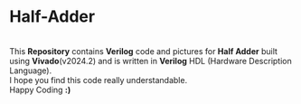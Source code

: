 # Half-Adder
<br>
This <b>Repository</b> contains <b>Verilog</b> code and pictures for <b>Half Adder</b> built using <b>Vivado</b>(v2024.2) and is written in <b>Verilog</b> HDL (Hardware Description Language).
<br>
I hope you find this code really understandable.
<br>
Happy Coding <b>:)</b>
